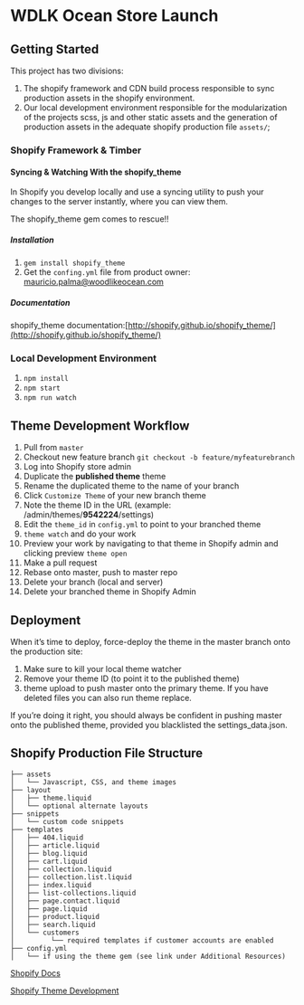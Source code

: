 WDLK Ocean Store Launch
=======================

## Getting Started
This project has two divisions:
1. The shopify framework and CDN build process responsible to sync production assets in the shopify environment.
2. Our local development environment responsible for the modularization of the projects scss, js and other static assets and the generation of production assets in the adequate shopify production file `assets/`;

### Shopify Framework & Timber

#### Syncing & Watching With the shopify_theme
In Shopify you develop locally and use a syncing utility to push your changes to the server instantly, where you can view them.

The shopify_theme gem comes to rescue!!

##### Installation

1. `gem install shopify_theme`
2. Get the `confing.yml` file from product owner: mauricio.palma@woodlikeocean.com

##### Documentation

shopify_theme documentation:[http://shopify.github.io/shopify_theme/](http://shopify.github.io/shopify_theme/)


### Local Development Environment

1. `npm install`
2. `npm start`
3. `npm run watch`


## Theme Development Workflow

1. Pull from `master`
2. Checkout new feature branch `git checkout -b feature/myfeaturebranch`
3. Log into Shopify store admin
4. Duplicate the **published theme** theme
5. Rename the duplicated theme to the name of your branch
6. Click `Customize Theme` of your new branch theme
7. Note the theme ID in the URL (example: /admin/themes/**9542224**/settings)
8. Edit the `theme_id` in `config.yml` to point to your branched theme
9. `theme watch` and do your work
10. Preview your work by navigating to that theme in Shopify admin and clicking preview `theme open`
11. Make a pull request
12. Rebase onto master, push to master repo
13. Delete your branch (local and server)
14. Delete your branched theme in Shopify Admin


## Deployment

When it’s time to deploy, force-deploy the theme in the master branch onto the production site:

1. Make sure to kill your local theme watcher
2. Remove your theme ID (to point it to the published theme)
3. theme upload to push master onto the primary theme. If you have deleted files you can also run theme replace.

If you’re doing it right, you should always be confident in pushing master onto the published theme, provided you blacklisted the settings_data.json.


## Shopify Production File Structure

```
├── assets
│   └── Javascript, CSS, and theme images
├── layout
│   ├── theme.liquid
│   └── optional alternate layouts
├── snippets
│   └── custom code snippets
├── templates
│   ├── 404.liquid
│   ├── article.liquid
│   ├── blog.liquid
│   ├── cart.liquid
│   ├── collection.liquid
│   ├── collection.list.liquid
│   ├── index.liquid
│   ├── list-collections.liquid
│   ├── page.contact.liquid
│   ├── page.liquid
│   ├── product.liquid
│   ├── search.liquid
│   └── customers
│         └── required templates if customer accounts are enabled
├── config.yml
│   └── if using the theme gem (see link under Additional Resources)
```

[Shopify Docs](http://docs.shopify.com/themes)

[Shopify Theme Development](https://robots.thoughtbot.com/shopify-theme-development)
